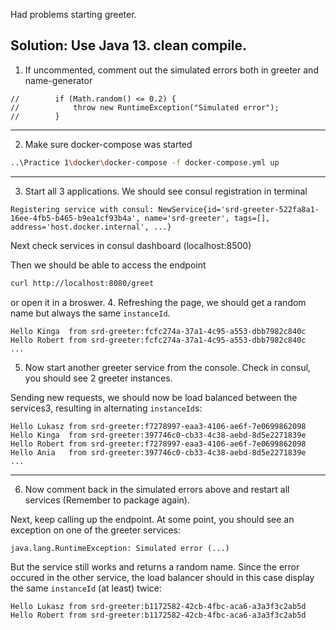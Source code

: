 Had problems starting greeter.

Solution:
Use Java 13.
clean compile.
---

1. If uncommented, comment out the simulated errors both in greeter and name-generator
```
//        if (Math.random() <= 0.2) {
//            throw new RuntimeException("Simulated error");
//        }
```
---

2. Make sure docker-compose was started  

```bash
..\Practice 1\docker\docker-compose -f docker-compose.yml up
```

---

3. Start all 3 applications.
We should see consul registration in terminal

`Registering service with consul: NewService{id='srd-greeter-522fa8a1-16ee-4fb5-b465-b9ea1cf93b4a', name='srd-greeter', tags=[], address='host.docker.internal', ...}`

Next check services in consul dashboard (localhost:8500)

Then we should be able to access the endpoint

```bash
curl http://localhost:8080/greet
```

or open it in a broswer.
4. Refreshing the page, we should get a random name but always the same `instanceId`.

```
Hello Kinga  from srd-greeter:fcfc274a-37a1-4c95-a553-dbb7982c840c
Hello Robert from srd-greeter:fcfc274a-37a1-4c95-a553-dbb7982c840c
...
```

5. Now start another greeter service from the console. 
Check in consul, you should see 2 greeter instances.

Sending new requests, we should now be load balanced between the services3,
resulting in alternating `instanceId`s:

```
Hello Lukasz from srd-greeter:f7278997-eaa3-4106-ae6f-7e0699862098
Hello Kinga  from srd-greeter:397746c0-cb33-4c38-aebd-8d5e2271839e
Hello Robert from srd-greeter:f7278997-eaa3-4106-ae6f-7e0699862098
Hello Ania   from srd-greeter:397746c0-cb33-4c38-aebd-8d5e2271839e
...
```

---
6. Now comment back in the simulated errors above and restart all services (Remember to package again).

Next, keep calling up the endpoint.
At some point, you should see an exception on one of the greeter services:

`java.lang.RuntimeException: Simulated error (...)`

But the service still works and returns a random name.
Since the error occured in the other service, the load balancer should in this case display the same `instanceId` (at least) twice:

```
Hello Lukasz from srd-greeter:b1172582-42cb-4fbc-aca6-a3a3f3c2ab5d
Hello Robert from srd-greeter:b1172582-42cb-4fbc-aca6-a3a3f3c2ab5d
```

